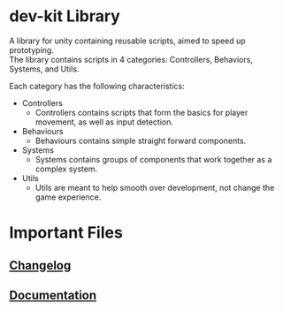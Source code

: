# dev-kit Library
A library for unity containing reusable scripts, aimed to speed up prototyping.  
The library contains scripts in 4 categories: Controllers, Behaviors, Systems, and Utils.

Each category has the following characteristics:
- Controllers
    - Controllers contains scripts that form the basics for player movement, as well as input detection.
- Behaviours
    - Behaviours contains simple straight forward components.
- Systems
    - Systems contains groups of components that work together as a complex system.
- Utils
    - Utils are meant to help smooth over development, not change the game experience.

# Important Files
## [Changelog](https://github.com/Sad-AI-dev/dev-kit_Package/blob/main/CHANGELOG.md)
## [Documentation](https://github.com/Sad-AI-dev/dev-kit_Package/blob/main/Documentation/dev-kit.md)